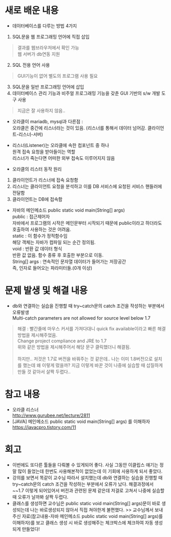# 새로 배운 내용
- 데이터베이스를 다루는 방법 4가지
1) SQL문을 웹 프로그래밍 언어에 직접 삽입
> 결과를 웹브라우저에서 확인 가능<br>웹 서버가 db연동 지원
2) SQL 전용 언어 사용
> GUI기능이 없어 별도의 프로그램 사용 필요
3) SQL문을 일반 프로그래밍 언어에 삽입
4) 데이터베이스 관리 기능과 비주얼 프로그래밍 기능을 갖춘 GUI 기반의 s/w 개발 도구 사용
> 지금은 잘 사용하지 않음..
- 오라클이 mariadb, mysql과 다른점 : <br>
오라클은 중간에 리스너라는 것이 있음. (리스너를 통해서 데이터 넘어감. 클라이언트-리스너-서버)

- 리스너(Listener)는 오라클에 속한 컴포넌트 중 하나
<br>원격 접속 요청을 받아들이는 역할
<br>리스너가 죽는다면 어떠한 외부 접속도 이루어지지 않음

- 오라클의 리스터 동작 원리
1) 클라이언트가 리스너에 접속 요청함
2) 리스너는 클라이언트 요청을 분석하고 이를 DB 서비스에 요청된 서비스 핸들러에 전달함
3) 클라이언트는 DB에 접속함

- 자바의 메인메소드 public static void main(String[] args)
<br>public : 접근제어자
<br> 자바에서 프로그램의 시작은 메인문부터 시작되기 때문에 public이라고 하더라도 호출하여 사용하는 것은 어려움.
<br>static : 이 함수가 정적함수임
<br>해당 객체는 자바가 컴파일 되는 순간 정의됨.
<br>void : 반환 값 데이터 형식
<br>반환 값 없음. 함수 종류 후 호출한 부분으로 이동.
<br>String[] args : 연속적인 문자열 데이터가 들어가는 저장공간
<br>즉, 인자로 들어오는 파라미터들.(0개 이상)

# 문제 발생 및 해결 내용
- db와 연결하는 실습을 진행할 때 try~catch문의 catch 조건을 작성하는 부분에서 오류발생
<br>Multi-catch parameters are not allowed for source level below 1.7
> 해결 : 빨간줄에 마우스 커서를 가져다대니 quick fix available이라고 빠른 해결방법을 제시해주었음.
<br>Change project compliance and JRE to 1.7
<br>위와 같은 방법을 제시해주어서 해당 문구 클릭했더니 해결됨.
<br><br> 하지만.. 저것은 1.7로 버전을 바꿔주는 것 같은데.. 나는 이미 1.8버전으로 설치를 했는데 왜 이렇게 떴을까? 지금 이렇게 바꾼 것이 나중에 실습할 때 삽질하게 만들 것 같아서 살짝 두렵다..

# 참고 내용
- 오라클 리스너 <br>
http://www.gurubee.net/lecture/2811
- [JAVA] 메인메소드 public static void main(String[] args) 를 이해하자 <br>
https://javacpro.tistory.com/11

# 회고
 - 이번에도 또다른 툴들을 다뤄볼 수 있게되어 좋다. 사실 그동안 이클립스 얘기는 정말 많이 들었는데 한번도 사용해본적이 없었는데 이 기회에 사용하게 되서 좋았다.
 - 강의를 보면서 똑같이 교수님 따라서 설치했는데 db와 연결하는 실습을 진행할 때 try~catch문의 catch 조건을 작성하는 부분에서 오류가 났다. 해결과정에서 ~~1.7 이렇게 되어있어서 버전과 관련된 문제 같은데 저걸로 고쳐서 나중에 실습할 때 오류가 날까봐 살짝 두렵다.
 - 클래스를 생성하면 교수님은 public static void main(String[] args)문이 바로 생성되는데 나는 바로생성되지 않아서 직접 쳐야한게 불편했다. >> 교수님께서 보내주신 자료(참고내용-자바 메인메소드 public static void main(String[] args)를 이해하자)를 보고 클래스 생성 시 바로 생성해주는 체크박스에 체크하여 자동 생성되게 만들었다!
